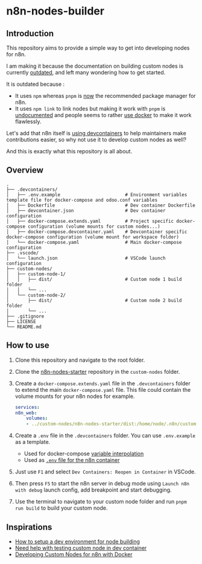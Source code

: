 # n8n-nodes-builder

## Introduction

This repository aims to provide a simple way to get into developing nodes for n8n.

I am making it because the documentation on building custom nodes is currently [outdated](https://github.com/n8n-io/n8n-nodes-starter/issues/62), and left many wondering how to get started.

It is outdated because :
- It uses `npm` whereas `pnpm` is [now](https://github.com/n8n-io/n8n/pull/4429) the recommended package manager for n8n.
- It uses `npm link` to link nodes but making it work with `pnpm` is [undocumented](https://community.n8n.io/t/issues-creating-custom-nodes/81250/4) and people seems to rather [use docker](https://community.n8n.io/t/need-help-with-testing-custom-node-in-dev-container/57520/5) to make it work flawlessly.

Let's add that n8n itself is [using devcontainers](https://github.com/n8n-io/n8n/tree/master/.devcontainer) to help maintainers make contributions easier, so why not use it to develop custom nodes as well?

And this is exactly what this repository is all about.

## Overview

```text
.
├── .devcontainers/
│   ├── .env.example                        # Environment variables template file for docker-compose and odoo.conf variables
│   ├── Dockerfile                          # Dev container Dockerfile
│   ├── devcontainer.json                   # Dev container configuration
│   ├── docker-compose.extends.yaml         # Project specific docker-compose configuration (volume mounts for custom nodes...)
│   ├── docker-compose.devcontainer.yaml    # Devcontainer specific docker-compose configuration (volume mount for workspace folder)     
│   └── docker-compose.yaml                 # Main docker-compose configuration
├── .vscode/
│   └── launch.json                         # VSCode launch configuration
├── custom-nodes/
│   ├── custom-node-1/
│   │   ├── dist/                           # Custom node 1 build folder
│   │   └── ...
│   └── custom-node-2/
│       ├── dist/                           # Custom node 2 build folder
│       └── ...
├── .gitignore
├── LICENSE
└── README.md
```

## How to use

1. Clone this repository and navigate to the root folder.
2. Clone the [n8n-nodes-starter](https://github.com/n8n-io/n8n-nodes-starter) repository in the `custom-nodes` folder.
3. Create a `docker-compose.extends.yaml` file in the `.devcontainers` folder to extend the main `docker-compose.yaml` file. This file could contain the volume mounts for your n8n nodes for example.

    ```yaml
    services:
    n8n_web:
        volumes:
        - ../custom-nodes/n8n-nodes-starter/dist:/home/node/.n8n/custom/node_modules/n8n-nodes-starter
    ```	

4. Create a `.env` file in the `.devcontainers` folder. You can use `.env.example` as a template.
   - Used for docker-compose [variable interpolation](https://docs.docker.com/compose/how-tos/environment-variables/variable-interpolation/#interpolation-syntax)
   - Used as [`.env` file for the n8n container](https://docs.docker.com/reference/compose-file/services/#env_file)
5. Just use `F1` and select `Dev Containers: Reopen in Container` in VSCode.
6. Then press `F5` to start the n8n server in debug mode using `Launch n8n with debug` launch config, add breakpoint and start debugging.
7. Use the terminal to navigate to your custom node folder and run `pnpm run build` to build your custom node.

## Inspirations

- [How to setup a dev environment for node building](https://community.n8n.io/t/how-to-setup-a-dev-environment-for-node-building/77150)
- [Need help with testing custom node in dev container](https://community.n8n.io/t/need-help-with-testing-custom-node-in-dev-container/57520)
- [Developing Custom Nodes for n8n with Docker](https://dev.to/hubschrauber/developing-custom-nodes-for-n8n-with-docker-3poj)